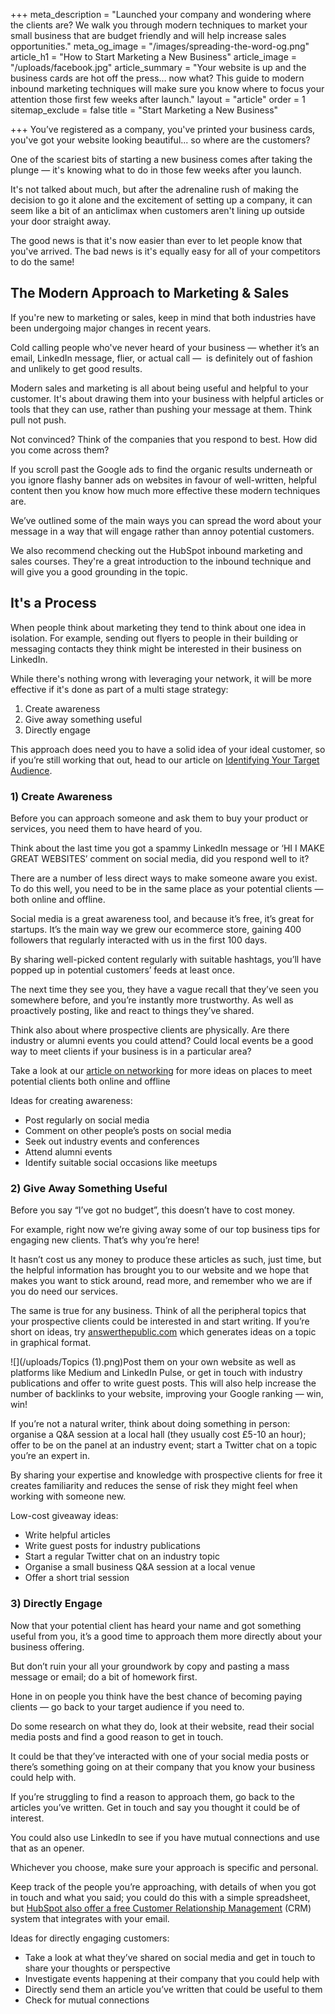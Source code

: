 +++
meta_description = "Launched your company and wondering where the clients are? We walk you through modern techniques to market your small business that are budget friendly and will help increase sales opportunities."
meta_og_image = "/images/spreading-the-word-og.png"
article_h1 = "How to Start Marketing a New Business"
article_image = "/uploads/facebook.jpg"
article_summary = "Your website is up and the business cards are hot off the press… now what? This guide to modern inbound marketing techniques will make sure you know where to focus your attention those first few weeks after launch."
layout = "article"
order = 1
sitemap_exclude = false
title = "Start Marketing a New Business"

+++
You’ve registered as a company, you've printed your business cards, you've got your website looking beautiful... so where are the customers?

One of the scariest bits of starting a new business comes after taking the plunge — it's knowing what to do in those few weeks after you launch.

It's not talked about much, but after the adrenaline rush of making the decision to go it alone and the excitement of setting up a company, it can seem like a bit of an anticlimax when customers aren't lining up outside your door straight away.

The good news is that it's now easier than ever to let people know that you've arrived. The bad news is it's equally easy for all of your competitors to do the same!

## The Modern Approach to Marketing & Sales

If you're new to marketing or sales, keep in mind that both industries have been undergoing major changes in recent years.

Cold calling people who've never heard of your business — whether it’s an email, LinkedIn message, flier, or actual call —  is definitely out of fashion and unlikely to get good results.

Modern sales and marketing is all about being useful and helpful to your customer. It's about drawing them into your business with helpful articles or tools that they can use, rather than pushing your message at them. Think pull not push.

Not convinced? Think of the companies that you respond to best. How did you come across them?

If you scroll past the Google ads to find the organic results underneath or you ignore flashy banner ads on websites in favour of well-written, helpful content then you know how much more effective these modern techniques are.

We’ve outlined some of the main ways you can spread the word about your message in a way that will engage rather than annoy potential customers.

We also recommend checking out the HubSpot inbound marketing and sales courses. They're a great introduction to the inbound technique and will give you a good grounding in the topic.

## It's a Process

When people think about marketing they tend to think about one idea in isolation. For example, sending out flyers to people in their building or messaging contacts they think might be interested in their business on LinkedIn.

While there's nothing wrong with leveraging your network, it will be more effective if it's done as part of a multi stage strategy:

1. Create awareness
2. Give away something useful
3. Directly engage

This approach does need you to have a solid idea of your ideal customer, so if you’re still working that out, head to our article on [Identifying Your Target Audience](/resource-centre/finding-clients/identifying-your-target-market/).

### 1) Create Awareness

Before you can approach someone and ask them to buy your product or services, you need them to have heard of you.

Think about the last time you got a spammy LinkedIn message or ‘HI I MAKE GREAT WEBSITES’ comment on social media, did you respond well to it?

There are a number of less direct ways to make someone aware you exist. To do this well, you need to be in the same place as your potential clients — both online and offline.

Social media is a great awareness tool, and because it’s free, it’s great for startups. It’s the main way we grew our ecommerce store, gaining 400 followers that regularly interacted with us in the first 100 days.

By sharing well-picked content regularly with suitable hashtags, you’ll have popped up in potential customers’ feeds at least once.

The next time they see you, they have a vague recall that they’ve seen you somewhere before, and you’re instantly more trustworthy. As well as proactively posting, like and react to things they’ve shared.

Think also about where prospective clients are physically. Are there industry or alumni events you could attend? Could local events be a good way to meet clients if your business is in a particular area?

Take a look at our [article on networking](/resource-centre/finding-clients/networking-ideas/) for more ideas on places to meet potential clients both online and offline

Ideas for creating awareness:

* Post regularly on social media
* Comment on other people’s posts on social media
* Seek out industry events and conferences
* Attend alumni events
* Identify suitable social occasions like meetups

### 2) Give Away Something Useful

Before you say “I’ve got no budget”, this doesn’t have to cost money.

For example, right now we’re giving away some of our top business tips for engaging new clients. That’s why you’re here!

It hasn’t cost us any money to produce these articles as such, just time, but the helpful information has brought you to our website and we hope that makes you want to stick around, read more, and remember who we are if you do need our services.

The same is true for any business. Think of all the peripheral topics that your prospective clients could be interested in and start writing. If you’re short on ideas, try [answerthepublic.com](https://answerthepublic.com/) which generates ideas on a topic in graphical format.

![](/uploads/Topics (1).png)Post them on your own website as well as platforms like Medium and LinkedIn Pulse, or get in touch with industry publications and offer to write guest posts. This will also help increase the number of backlinks to your website, improving your Google ranking — win, win!

If you’re not a natural writer, think about doing something in person: organise a Q&A session at a local hall (they usually cost £5-10 an hour); offer to be on the panel at an industry event; start a Twitter chat on a topic you’re an expert in.

By sharing your expertise and knowledge with prospective clients for free it creates familiarity and reduces the sense of risk they might feel when working with someone new.

Low-cost giveaway ideas:

* Write helpful articles
* Write guest posts for industry publications
* Start a regular Twitter chat on an industry topic
* Organise a small business Q&A session at a local venue
* Offer a short trial session

### 3) Directly Engage

Now that your potential client has heard your name and got something useful from you, it’s a good time to approach them more directly about your business offering.

But don’t ruin your all your groundwork by copy and pasting a mass message or email; do a bit of homework first.

Hone in on people you think have the best chance of becoming paying clients — go back to your target audience if you need to.

Do some research on what they do, look at their website, read their social media posts and find a good reason to get in touch.

It could be that they’ve interacted with one of your social media posts or there’s something going on at their company that you know your business could help with.

If you’re struggling to find a reason to approach them, go back to the articles you’ve written. Get in touch and say you thought it could be of interest.

You could also use LinkedIn to see if you have mutual connections and use that as an opener.

Whichever you choose, make sure your approach is specific and personal.

Keep track of the people you’re approaching, with details of when you got in touch and what you said; you could do this with a simple spreadsheet, but [HubSpot also offer a free Customer Relationship Management](https://www.hubspot.com/products/crm) (CRM) system that integrates with your email.

Ideas for directly engaging customers:

* Take a look at what they’ve shared on social media and get in touch to share your thoughts or perspective
* Investigate events happening at their company that you could help with
* Directly send them an article you’ve written that could be useful to them
* Check for mutual connections